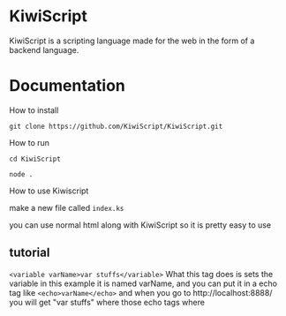 # KiwiScript

KiwiScript is a scripting language made for the web in the form of a backend language.

# Documentation

How to install

`git clone https://github.com/KiwiScript/KiwiScript.git`

How to run

`cd KiwiScript`

`node .       `

How to use Kiwiscript

make a new file called `index.ks`

you can use normal html along with KiwiScript so it is pretty easy to use

## tutorial

`<variable varName>var stuffs</variable>`
What this tag does is sets the variable in this example it is named varName,
and you can put it in a echo tag like `<echo>varName</echo>`
and when you go to http://localhost:8888/ you will get "var stuffs" where those echo tags where
